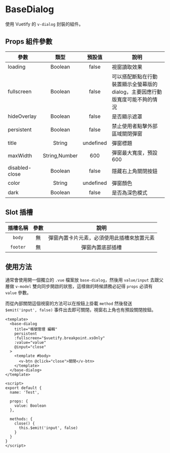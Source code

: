 # BaseDialog

使用 Vuetify 的 `v-dialog` 封裝的組件。

## Props 組件參數

| 參數           |     類型      |  預設值   | 說明                                                                          |
| -------------- | :-----------: | :-------: | ----------------------------------------------------------------------------- |
| loading        |    Boolean    |   false   | 視窗讀取效果                                                                  |
| fullscreen     |    Boolean    |   false   | 可以搭配斷點在行動裝置顯示全螢幕版的 dialog，主要因應行動版寬度可能不夠的情況 |
| hideOverlay    |    Boolean    |   false   | 是否顯示遮罩                                                                  |
| persistent     |    Boolean    |   false   | 禁止使用者點擊外部區域關閉彈窗                                                |
| title          |    String     | undefined | 彈窗標題                                                                      |
| maxWidth       | String,Number |    600    | 彈窗最大寬度，預設 600                                                        |
| disabled-close |    Boolean    |   false   | 隱藏右上角關閉按鈕                                                            |
| color          |    String     | undefined | 彈窗顏色                                                                      |
| dark           |    Boolean    |   false   | 是否為深色模式                                                                |

## Slot 插槽

| 插槽名稱 | 參數 |                    說明                    |
| :------: | :--: | :----------------------------------------: |
|  `body`  |  無  | 彈窗內置卡片元素，必須使用此插槽來放置元素 |
| `footer` |  無  |              彈窗內置底部插槽              |

## 使用方法

通常會使用開一個獨立的 `.vue` 檔案放 `base-dialog`，然後用 `value/input` 去跟父層做 `v-model` 雙向同步開啟的狀態，這樣做的時候請務必記得 `props` 必須有 `value` 參數。

而從內部關閉這個視窗的方法可以在按鈕上掛載 `method` 然後發送 `$emit('input', false)` 事件出去即可關閉，視窗右上角也有預設關閉按鈕。

```vue
<template>
  <base-dialog
    title="帳號管理 編輯"
    persistent
    :fullscreen="$vuetify.breakpoint.xsOnly"
    :value="value"
    @input="close"
  >
    <template #body>
      <v-btn @click="close">關閉</v-btn>
    </template>
  </base-dialog>
</template>

<script>
export default {
  name: 'Test',

  props: {
    value: Boolean
  },

  methods: {
    close() {
      this.$emit('input', false)
    }
  }
}
</script>
```
